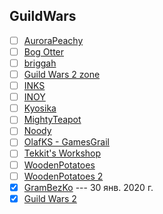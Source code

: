 ## GuildWars

- [ ] [AuroraPeachy](https://www.youtube.com/channel/UCrzoluANZlhi24mlQVouTmg)
- [ ] [Bog Otter](https://www.youtube.com/channel/UCSzOtbN2xTsI8aQPM2sMmpQ)
- [ ] [briggah](https://www.youtube.com/channel/UCwtjGb3GIIiQFqh6qSjCLQQ)
- [ ] [Guild Wars 2 zone](https://www.youtube.com/channel/UCbHDzLNUyu_HT7nRSNjriUA)
- [ ] [INKS](https://www.youtube.com/channel/UCbVGUvx_9SuAYrgJOzBYT7Q)
- [ ] [INOY](https://www.youtube.com/channel/UCSoOx7NVJFnolqUwXZ2ghxQ)
- [ ] [Kyosika](https://www.youtube.com/channel/UCdg2omrlUUYx_tnyIgNiJSg)
- [ ] [MightyTeapot](https://www.youtube.com/channel/UCWXo84TV1a6XJZcDOuq6zaQ)
- [ ] [Noody](https://www.youtube.com/channel/UC-QH304zT3qOQ2PKrFmngSQ)
- [ ] [OlafKS - GamesGrail](https://www.youtube.com/channel/UCRn-m-2nlUUWtBkPb4gRdTg)
- [ ] [Tekkit's Workshop](https://www.youtube.com/channel/UC0Feu7AF3QW-WvqRAgs1ycw)
- [ ] [WoodenPotatoes  ](https://www.youtube.com/channel/UCYUY9_i44IDNOs_Ja815mlA)
- [ ] [WoodenPotatoes 2](https://www.youtube.com/channel/UC07_U_mN9-gljJkwcGbifcQ)
- [x] [GramBezKo](https://www.youtube.com/channel/UCvVWKyIfDQytP4E59A3UXUg) --- 30 янв. 2020 г.
- [x] [Guild Wars 2  ](https://www.youtube.com/channel/UCP_FgMqOxp_VsM0UfrL-DxA)
